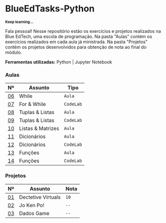 # BlueEdTasks-Python

<sub>**Keep learning...**</sub>

Fala pessoal! Nesse repositório estão os exercícios e projetos realizados na Blue EdTech, uma escola de programação. Na pasta "Aulas" contém os exercícios realizados em cada aula já ministrada. Na pasta "Projetos" contém os projetos desenvolvidos para obtenção de nota ao final do módulo.

**Ferramentas utilizadas:** Python | Jupyter Notebook

### Aulas

| Nº    | Assunto                | Tipo     |
| ----  | -------                | ----     |
| [06](https://github.com/cmanfeed/BlueEdTasks-Python/blob/master/Aulas/aula_06.py) | While | `Aula` |
| [07](https://github.com/cmanfeed/BlueEdTasks-Python/blob/master/Aulas/aula_07.py) | For & While | `CodeLab` |
| [08](https://github.com/cmanfeed/BlueEdTasks-Python/blob/master/Aulas/aula_08.py) | Tuplas & Listas | `Aula` |
| [09](https://github.com/cmanfeed/BlueEdTasks-Python/blob/master/Aulas/aula_09.py) | Tuplas & Listas | `CodeLab` |
| [10](https://github.com/cmanfeed/BlueEdTasks-Python/blob/master/Aulas/aula_10.py) | Listas & Matrizes | `Aula`     |
| [11](https://github.com/cmanfeed/BlueEdTasks-Python/blob/master/Aulas/aula_11.py) | Dicionários | `Aula`     |
| [12](https://github.com/cmanfeed/BlueEdTasks-Python/blob/master/Aulas/aula_12.py) | Dicionários | `CodeLab`  |
| [13](https://github.com/cmanfeed/BlueEdTasks-Python/blob/master/Aulas/aula_13.py) | Funções | `Aula` |
| [14](https://github.com/cmanfeed/BlueEdTasks-Python/blob/master/Aulas/aula_14.py) | Funções | `CodeLab` |

### Projetos

| Nº   | Assunto                | Nota      |
| ---- | ---------              | ----      |
| [01](https://github.com/cmanfeed/BlueEdTasks-Python/blob/master/Projetos/projeto_01.ipynb) | Dectetive Virtuals  |  `10`  |
| [02](https://github.com/cmanfeed/BlueEdTasks-Python/blob/master/Projetos/projeto_02.py)    | Jo Ken Po! |  `--`     |
| [03](https://github.com/cmanfeed/BlueEdTasks-Python/blob/master/Projetos/projeto_03.py)    | Dados Game |  `--`     |